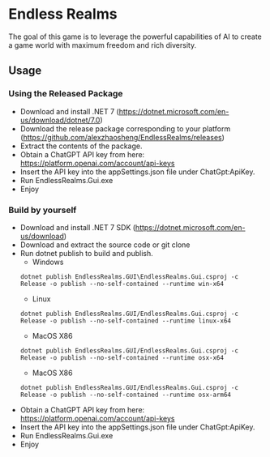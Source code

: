 # Endless Realms
The goal of this game is to leverage the powerful capabilities of AI to create a game world with maximum freedom and rich diversity.

## Usage
### Using the Released Package
- Download and install .NET 7 (https://dotnet.microsoft.com/en-us/download/dotnet/7.0)
- Download the release package corresponding to your platform (https://github.com/alexzhaosheng/EndlessRealms/releases)
- Extract the contents of the package.
- Obtain a ChatGPT API key from here: https://platform.openai.com/account/api-keys
- Insert the API key into the appSettings.json file under ChatGpt:ApiKey.
- Run EndlessRealms.Gui.exe
- Enjoy
### Build by yourself
- Download and install .NET 7 SDK (https://dotnet.microsoft.com/en-us/download)
- Download and extract the source code or git clone
- Run dotnet publish to build and publish.
  * Windows
  ```
  dotnet publish EndlessRealms.GUI\EndlessRealms.Gui.csproj -c Release -o publish --no-self-contained --runtime win-x64 
  ```
  * Linux
  ```
  dotnet publish EndlessRealms.GUI/EndlessRealms.Gui.csproj -c Release -o publish --no-self-contained --runtime linux-x64
  ```
  * MacOS X86
  ```
  dotnet publish EndlessRealms.GUI/EndlessRealms.Gui.csproj -c Release -o publish --no-self-contained --runtime osx-x64
  ```  
  * MacOS X86
  ```
  dotnet publish EndlessRealms.GUI/EndlessRealms.Gui.csproj -c Release -o publish --no-self-contained --runtime osx-arm64
  ```  
- Obtain a ChatGPT API key from here: https://platform.openai.com/account/api-keys
- Insert the API key into the appSettings.json file under ChatGpt:ApiKey.
- Run EndlessRealms.Gui.exe
- Enjoy
